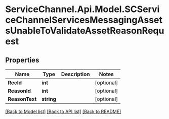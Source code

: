 # ServiceChannel.Api.Model.SCServiceChannelServicesMessagingAssetsUnableToValidateAssetReasonRequest

## Properties

Name | Type | Description | Notes
------------ | ------------- | ------------- | -------------
**RecId** | **int** |  | [optional] 
**ReasonId** | **int** |  | [optional] 
**ReasonText** | **string** |  | [optional] 

[[Back to Model list]](../README.md#documentation-for-models) [[Back to API list]](../README.md#documentation-for-api-endpoints) [[Back to README]](../README.md)

